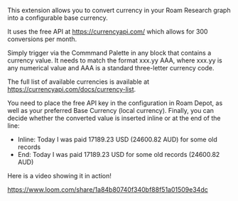 This extension allows you to convert currency in your Roam Research graph into a configurable base currency.

It uses the free API at https://currencyapi.com/ which allows for 300 conversions per month.

Simply trigger via the Commmand Palette in any block that contains a currency value. It needs to match the format xxx.yy AAA, where xxx.yy is any numerical value and AAA is a standard three-letter currency code.

The full list of available currencies is available at https://currencyapi.com/docs/currency-list.

You need to place the free API key in the configuration in Roam Depot, as well as your preferred Base Currency (local currency). Finally, you can decide whether the converted value is inserted inline or at the end of the line:
  - Inline: Today I was paid 17189.23 USD (24600.82 AUD) for some old records 
  - End: Today I was paid 17189.23 USD for some old records (24600.82 AUD) 

Here is a video showing it in action!

https://www.loom.com/share/1a84b80740f340bf88f51a01509e34dc
